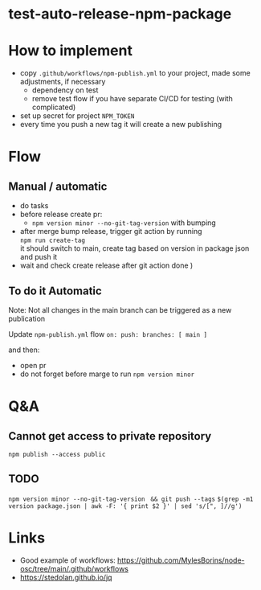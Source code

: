 # test-auto-release-npm-package

# How to implement

- copy `.github/workflows/npm-publish.yml` to your project, made some adjustments, if necessary
  - dependency on test
  - remove test flow if you have separate CI/CD for testing (with complicated)
- set up secret for project `NPM_TOKEN`
- every time you push a new tag it will create a new publishing


# Flow

## Manual / automatic

- do tasks
- before release create pr:
  - `npm version minor --no-git-tag-version` with bumping
- after merge bump release, trigger git action by running \
`npm run create-tag` \
it should switch to main, create tag based on version in package json and push it
- wait and check create release after git action done )

## To do it Automatic

Note: Not all changes in the main branch can be triggered as a new publication

Update `npm-publish.yml` flow `on: push: branches: [ main ]`

and then:
- open pr
- do not forget before marge to run `npm version minor` 

# Q&A

## Cannot get access to private repository

`npm publish --access public`

## TODO
`npm version minor --no-git-tag-version`
` && git push --tags`
`$(grep -m1 version package.json | awk -F: '{ print $2 }' | sed 's/[", ]//g')`

# Links

- Good example of workflows: https://github.com/MylesBorins/node-osc/tree/main/.github/workflows
- https://stedolan.github.io/jq
